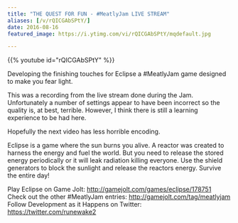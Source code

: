 ```yaml
---
title: "THE QUEST FOR FUN - #MeatlyJam LIVE STREAM"
aliases: [/v/rQICGAbSPtY/]
date: 2016-08-16
featured_image: https://i.ytimg.com/vi/rQICGAbSPtY/mqdefault.jpg

---
```


{{% youtube id="rQICGAbSPtY" %}}

Developing the finishing touches for Eclipse a #MeatlyJam game designed to make you fear light.

This was a recording from the live stream done during the Jam. Unfortunately a number of settings appear to have been incorrect so the quality is, at best, terrible. However, I think there is still a learning experience to be had here.

Hopefully the next video has less horrible encoding.

Eclipse is a game where the sun burns you alive. A reactor was created to harness the energy and fuel the world. But you need to release the stored energy periodically or it will leak radiation killing everyone. Use the shield generators to block the sunlight and release the reactors energy. Survive the entire day!

Play Eclipse on Game Jolt: http://gamejolt.com/games/eclipse/178751
Check out the other #MeatlyJam entries: http://gamejolt.com/tag/meatlyjam
Follow Development as it Happens on Twitter: https://twitter.com/runewake2